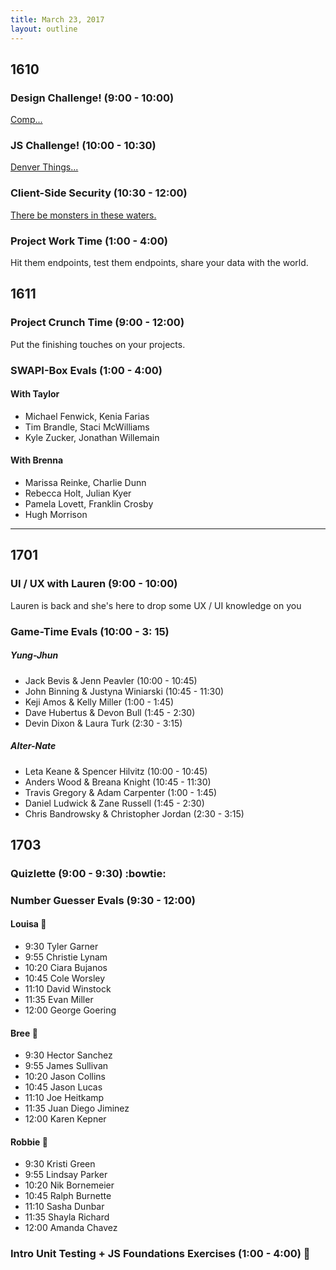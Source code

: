 ```yaml
---
title: March 23, 2017
layout: outline
---
```


## 1610


### Design Challenge! (9:00 - 10:00)
[Comp...](http://frontend.turing.io/projects/mod4-guest-design-challenge.html)

### JS Challenge! (10:00 - 10:30)
[Denver Things...](https://gist.github.com/Alex-Tideman/bf430a83596c6b9cfe2fd7d313d1391f)

### Client-Side Security (10:30 - 12:00)
[There be monsters in these waters.](http://frontend.turing.io/lessons/client-side-security.html)

### Project Work Time (1:00 - 4:00)
Hit them endpoints, test them endpoints, share your data with the world.

## 1611

### Project Crunch Time (9:00 - 12:00)
Put the finishing touches on your projects.

### SWAPI-Box Evals (1:00 - 4:00)

#### With Taylor
- Michael Fenwick, Kenia Farias  
- Tim Brandle, Staci McWilliams  
- Kyle Zucker, Jonathan Willemain  

#### With Brenna
- Marissa Reinke, Charlie Dunn  
- Rebecca Holt, Julian Kyer  
- Pamela Lovett, Franklin Crosby  
- Hugh Morrison  

-----------------------------------------------

## 1701

### UI / UX with Lauren (9:00 - 10:00)

Lauren is back and she's here to drop some UX / UI knowledge on you

### Game-Time Evals (10:00 - 3: 15)

##### Yung-Jhun

* Jack Bevis & Jenn Peavler (10:00 - 10:45)
* John Binning & Justyna Winiarski (10:45 - 11:30)
* Keji Amos & Kelly Miller (1:00 - 1:45)
* Dave Hubertus & Devon Bull (1:45 - 2:30)
* Devin Dixon & Laura Turk (2:30 - 3:15)

##### Alter-Nate

* Leta Keane & Spencer Hilvitz (10:00 - 10:45)
* Anders Wood & Breana Knight (10:45 - 11:30)
* Travis Gregory & Adam Carpenter (1:00 - 1:45)
* Daniel Ludwick & Zane Russell (1:45 - 2:30)
* Chris Bandrowsky & Christopher Jordan (2:30 - 3:15)

## 1703

### Quizlette (9:00 - 9:30) :bowtie:

### Number Guesser Evals (9:30 - 12:00)

#### Louisa :hear_no_evil:

* 9:30 Tyler Garner
* 9:55 Christie Lynam
* 10:20 Ciara Bujanos
* 10:45 Cole Worsley
* 11:10 David Winstock
* 11:35 Evan Miller
* 12:00 George Goering

#### Bree :see_no_evil:

* 9:30 Hector Sanchez
* 9:55 James Sullivan
* 10:20 Jason Collins
* 10:45 Jason Lucas
* 11:10 Joe Heitkamp
* 11:35 Juan Diego Jiminez
* 12:00 Karen Kepner

#### Robbie :speak_no_evil:

* 9:30 Kristi Green
* 9:55 Lindsay Parker
* 10:20 Nik Bornemeier
* 10:45 Ralph Burnette
* 11:10 Sasha Dunbar
* 11:35 Shayla Richard
* 12:00 Amanda Chavez

### Intro Unit Testing + JS Foundations Exercises (1:00 - 4:00) :ghost:
